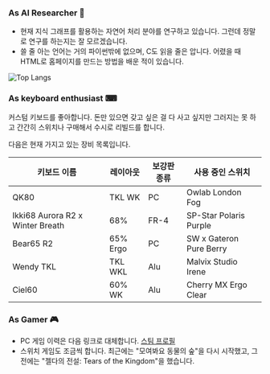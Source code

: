### As AI Researcher 🤔

- 현재 지식 그래프를 활용하는 자연어 처리 분야를 연구하고 있습니다. 그런데 정말로 연구를 하는지는 잘 모르겠습니다.
- 쓸 줄 아는 언어는 거의 파이썬밖에 없으며, C도 읽을 줄은 압니다. 어렸을 때 HTML로 홈페이지를 만드는 방법을 배운 적이 있습니다.

![Top Langs](https://github-readme-stats.vercel.app/api/top-langs/?username=dreamingjudith&layout=compact)

### As keyboard enthusiast ⌨

커스텀 키보드를 좋아합니다. 돈만 있으면 갖고 싶은 걸 다 사고 싶지만 그러지는 못 하고 간간히 스위치나 구매해서 수시로 리빌드를 합니다.

다음은 현재 가지고 있는 장비 목록입니다.

| 키보드 이름                      | 레이아웃 | 보강판 종류 | 사용 중인 스위치                       |
| -------------------------------- | -------- | ----------- | -------------------------------------- |
| QK80                             | TKL WK   | PC          | Owlab London Fog                       |
| Ikki68 Aurora R2 x Winter Breath | 68%      | FR-4        | SP-Star Polaris Purple                 |
| Bear65 R2                        | 65% Ergo | PC          | SW x Gateron Pure Berry                |
| Wendy TKL                        | TKL WKL  | Alu         | Malvix Studio Irene                    |
| Ciel60                           | 60% WK   | Alu         | Cherry MX Ergo Clear                   |

### As Gamer 🎮

- PC 게임 이력은 다음 링크로 대체합니다. [스팀 프로필](https://steamcommunity.com/id/dreamingjudith/)
- 스위치 게임도 조금씩 합니다. 최근에는 "모여봐요 동물의 숲"을 다시 시작했고, 그 전에는 "젤다의 전설: Tears of the Kingdom"을 했습니다.
